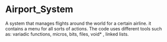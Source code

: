 # Airport_System
A system that manages flights around the world for a certain airline.
it contains a menu for all sorts of actions.
The code uses different tools such as: variadic functions, micros, bits, files, void* , linked lists.
